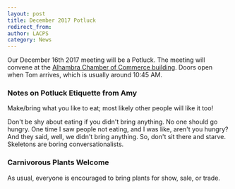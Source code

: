 ```yaml
---
layout: post
title: December 2017 Potluck
redirect_from:
author: LACPS
category: News
---
```


Our December 16th 2017 meeting will be a Potluck. The meeting will convene at the [Alhambra Chamber of Commerce building](http://lacps.net/where-to-go). Doors open when Tom arrives, which is usually around 10:45 AM.

### Notes on Potluck Etiquette from Amy

Make/bring what you like to eat; most likely other people will like it too!

Don't be shy about eating if you didn't bring anything. No one should go hungry. One time I saw people not eating, and I was like, aren't you hungry? And they said, well, we didn't bring anything. So, don't sit there and starve. Skeletons are boring conversationalists.

### Carnivorous Plants Welcome

As usual, everyone is encouraged to bring plants for show, sale, or trade.
